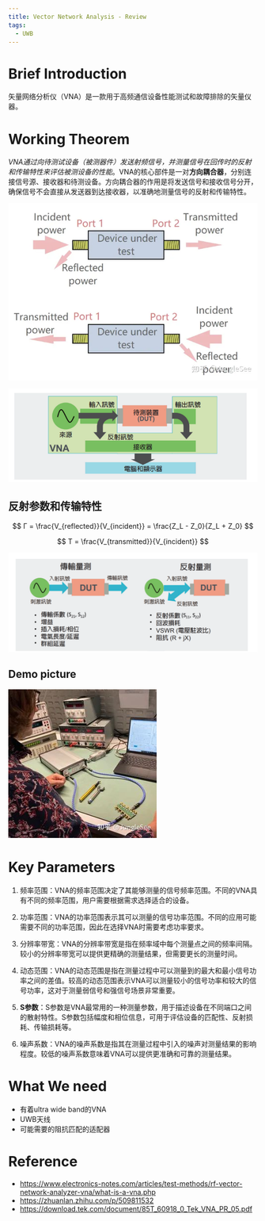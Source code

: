```yaml
---
title: Vector Network Analysis - Review
tags:
  - UWB
---
```

# Brief Introduction

矢量网络分析仪（VNA）是一款用于高频通信设备性能测试和故障排除的矢量仪器。
# Working Theorem

*VNA通过向待测试设备（被测器件）发送射频信号，并测量信号在回传时的反射和传输特性来评估被测设备的性能*。VNA的核心部件是一对**方向耦合器**，分别连接信号源、接收器和待测设备。方向耦合器的作用是将发送信号和接收信号分开，确保信号不会直接从发送器到达接收器，以准确地测量信号的反射和传输特性。

![](research_career/attachments/Pasted%20image%2020230924222536.png)

![](research_career/attachments/Pasted%20image%2020230924223332.png)
## 反射参数和传输特性
$$
Γ = \frac{V_{reflected}}{V_{incident}} = \frac{Z_L - Z_0}{Z_L + Z_0}
$$

$$
T = \frac{V_{transmitted}}{V_{incident}}
$$

![](research_career/attachments/Pasted%20image%2020230924223700.png)


## Demo picture

![](research_career/attachments/Pasted%20image%2020230924223212.png)
# Key Parameters

1. 频率范围：VNA的频率范围决定了其能够测量的信号频率范围。不同的VNA具有不同的频率范围，用户需要根据需求选择适合的设备。
    
2. 功率范围：VNA的功率范围表示其可以测量的信号功率范围。不同的应用可能需要不同的功率范围，因此在选择VNA时需要考虑功率要求。
    
3. 分辨率带宽：VNA的分辨率带宽是指在频率域中每个测量点之间的频率间隔。较小的分辨率带宽可以提供更精确的测量结果，但需要更长的测量时间。
    
4. 动态范围：VNA的动态范围是指在测量过程中可以测量到的最大和最小信号功率之间的差值。较高的动态范围表示VNA可以测量较小的信号功率和较大的信号功率，这对于测量弱信号和强信号场景非常重要。
    
5. **S参数**：S参数是VNA最常用的一种测量参数，用于描述设备在不同端口之间的散射特性。S参数包括幅度和相位信息，可用于评估设备的匹配性、反射损耗、传输损耗等。
    
6. 噪声系数：VNA的噪声系数是指其在测量过程中引入的噪声对测量结果的影响程度。较低的噪声系数意味着VNA可以提供更准确和可靠的测量结果。


# What We need

* 有着ultra wide band的VNA
* UWB天线
* 可能需要的阻抗匹配的适配器

# Reference

* https://www.electronics-notes.com/articles/test-methods/rf-vector-network-analyzer-vna/what-is-a-vna.php
* https://zhuanlan.zhihu.com/p/509811532
* https://download.tek.com/document/85T_60918_0_Tek_VNA_PR_05.pdf
